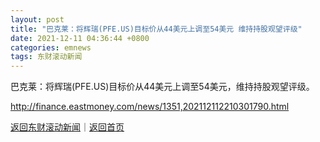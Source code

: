 ```yaml
---
layout: post
title: "巴克莱：将辉瑞(PFE.US)目标价从44美元上调至54美元 维持持股观望评级"
date: 2021-12-11 04:36:44 +0800
categories: emnews
tags: 东财滚动新闻
---
```


巴克莱：将辉瑞(PFE.US)目标价从44美元上调至54美元，维持持股观望评级。

<http://finance.eastmoney.com/news/1351,202112112210301790.html>

[返回东财滚动新闻](//finews.withounder.com/emnews/)｜[返回首页](//finews.withounder.com/)